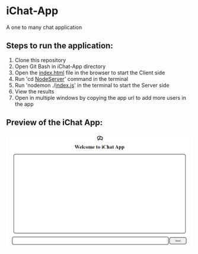 # iChat-App
A one to many chat application

## Steps to run the application:
1. Clone this repository
2. Open Git Bash in iChat-App directory
3. Open the [index.html](https://github.com/Haidram/iChat-App/blob/main/index.html) file in the browser to start the Client side
4. Run 'cd [NodeServer](https://github.com/Haidram/iChat-App/tree/main/nodeServer)' command in the terminal
5. Run 'nodemon ./[index.js](https://github.com/Haidram/iChat-App/blob/main/nodeServer/index.js)' in the terminal to start the Server side
6. View the results
7. Open in multiple windows by copying the app url to add more users in the app

## Preview of the iChat App:
![Preview](https://github.com/Haidram/iChat-App/blob/main/chat-app-preview.PNG)
